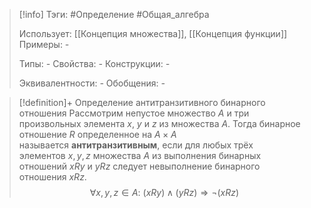 > [!info]
> Тэги: #Определение #Общая_алгебра 
> 
> Использует: [[Концепция множества]], [[Концепция функции]]
> Примеры: *-*
> 
> Типы: *-*
> Свойства: *-*
> Конструкции: *-*
> 
> Эквивалентности: *-*
> Обобщения: *-*

> [!definition]+ Определение антитранзитивного бинарного отношения
> Рассмотрим непустое множество $A$ и три произвольных элемента $x$, $y$ и $z$ из множества $A$. Тогда бинарное отношение $R$ определенное на $A \times A$ называется **антитранзитивным**, если для любых трёх элементов $x, y, z$ множества $A$ из выполнения бинарных отношений $xRy$ и $yRz$ следует невыполнение бинарного отношения $xRz$.
> $$\forall x, y, z \in A: \ (xRy) \land (yRz) \Rightarrow \neg(xRz)$$